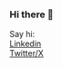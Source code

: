 ### Hi there 👋

Say hi:   
[Linkedin](https://www.linkedin.com/in/chr7stos/)   
[Twitter/X](https://twitter.com/chr7stos)

<!--
**chr7stos/chr7stos** is a ✨ _special_ ✨ repository because its `README.md` (this file) appears on your GitHub profile.

Here are some ideas to get you started:

- 🔭 I’m currently working on ...
- 🌱 I’m currently learning more about Natural Language Processing and building apps with FastApi and React
- 👯 I’m looking to collaborate on ...
- 🤔 I’m looking for help with ...
- 💬 Ask me about ...
- 📫 How to reach me: ...
- 😄 Pronouns: ...
- ⚡ Fun fact: ...
-->
